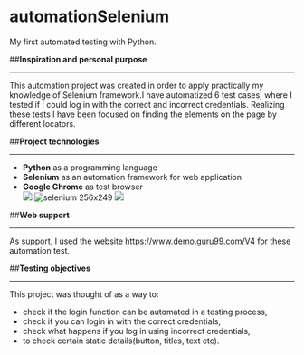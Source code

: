 # automationSelenium
My first automated testing with Python.</br> 


##**Inspiration and personal purpose**</br>
___
This automation project was created in order to apply practically my knowledge of Selenium framework.I have automatized 6 test cases, where I tested if I could log in with the correct and incorrect credentials. Realizing these tests I have been focused on finding the elements on the page by different locators.</br>


##**Project technologies**</br>
___
* **Python** as a programming language </br>
* **Selenium** as an automation framework for web application<br/>
* **Google Chrome** as test browser</br>
![](https://upload.wikimedia.org/wikipedia/commons/c/c3/Python-logo-notext.svg)
![selenium 256x249](https://github.com/DeeKinga/automationSelenium/assets/131695090/d77ec2b8-11e2-4e37-9b20-e2c1e7bde6b6)
![](https://upload.wikimedia.org/wikipedia/commons/e/e1/Google_Chrome_icon_%28February_2022%29.svg)</br>


##**Web support**<br/>
___
As support, I used the website https://www.demo.guru99.com/V4 for these automation test.</br>


##**Testing objectives**</br>
___
This project was thought of as a way to:</br>
* check if the login function can be automated in a testing process,</br>
* check if you can login in with the correct credentials,</br>
* check what happens if you log in using incorrect credentials,</br>
* to check certain static details(button, titles, text etc).</br>

